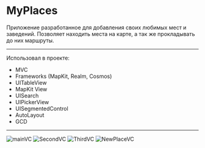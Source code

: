 # MyPlaces
Приложение разработанное для добавления своих любимых мест и заведений.
Позволяет находить места на карте, а так же прокладывать до них маршруты. 
 
 ---
 Использовал в проекте:

* MVC
* Frameworks (MapKit, Realm, Cosmos) 
* UITableView
* MapKit View
* UISearch
* UIPickerView
* UISegmentedControl
* AutoLayout
* GCD

---
![mainVC](https://github.com/AlexKolch/MyPlaces/blob/Main_develop/Screen/1.%20mainVC.png)
![SecondVC](https://github.com/AlexKolch/MyPlaces/blob/Main_develop/Screen/2.%20SecondVC.png)
![ThirdVC](https://github.com/AlexKolch/MyPlaces/blob/Main_develop/Screen/3.%20ThirdVC.png)
![NewPlaceVC](https://github.com/AlexKolch/MyPlaces/blob/Main_develop/Screen/4.%20NewPlaceVC.png)

